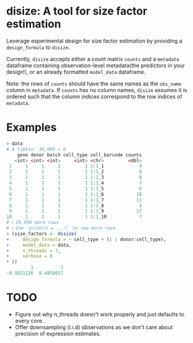 # **disize**: A tool for size factor estimation

Leverage experimental design for size factor estimation by providing a `design_formula` to `disize`.

Currently, `disize` accepts either a count matrix `counts` and a `metadata` dataframe containing observation-level metadata(the predictors in your design!), or an already formatted `model_data` dataframe.

Note: the rows of `counts` should have the same names as the `obs_name` column in `metadata`. If `counts` has no column names, `disize` assumes it is ordered such that the column indices correspond to the row indices of `metadata`.

# Examples
```r
> data
# A tibble: 30,000 × 6
    gene donor batch cell_type cell_barcode counts
   <int> <int> <int>     <int> <chr>         <dbl>
 1     1     1     1         1 1:1_1             4
 2     1     1     1         1 1:1_2             8
 3     1     1     1         1 1:1_3             8
 4     1     1     1         1 1:1_4             7
 5     1     1     1         1 1:1_5             6
 6     1     1     1         1 1:1_6            10
 7     1     1     1         1 1:1_7            11
 8     1     1     1         1 1:1_8             4
 9     1     1     1         1 1:1_9            17
10     1     1     1         1 1:1_10            7
# ℹ 29,990 more rows
# ℹ Use `print(n = ...)` to see more rows
> (size_factors <- disize(
+     design_formula = ~ cell_type + (1 | donor:cell_type),
+     model_data = data,
+     n_threads = 7,
+     verbose = 0
+ ))
         1          2
-0.9821126  0.4858037
```

# TODO
- Figure out why n_threads doesn't work properly and just defaults to every core.
- Offer downsampling (i.i.d) observations as we don't care about precision of expression estimates.
